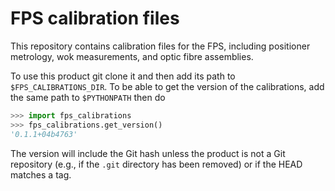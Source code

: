 # FPS calibration files

This repository contains calibration files for the FPS, including positioner metrology, wok measurements, and optic fibre assemblies.

To use this product git clone it and then add its path to `$FPS_CALIBRATIONS_DIR`. To be able to get the version of the calibrations, add the same path to `$PYTHONPATH` then do

```python
>>> import fps_calibrations
>>> fps_calibrations.get_version()
'0.1.1+04b4763'
```

The version will include the Git hash unless the product is not a Git repository (e.g., if the `.git` directory has been removed) or if the HEAD matches a tag.

